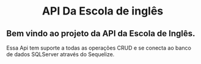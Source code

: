 <h1 align="center"> API Da Escola de inglês </h1>

<h2>Bem vindo ao projeto da API da Escola de Inglês.</h2>
Essa Api tem suporte a todas as operações CRUD e se conecta ao banco de dados SQLServer através
do Sequelize.